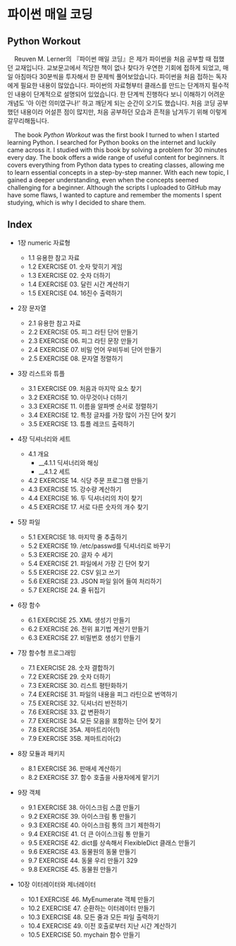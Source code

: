# 파이썬 매일 코딩
## Python Workout

&nbsp;&nbsp;&nbsp; Reuven M. Lerner의 『파이썬 매일 코딩』은 제가 파이썬을 처음 공부할 때 접했던 교재입니다. 
교보문고에서 적당한 책이 없나 찾다가 우연한 기회에 접하게 되었고, 매일 아침마다 30분씩을 투자해서 한 문제씩 풀어보았습니다. 
파이썬을 처음 접하는 독자에게 필요한 내용이 많았습니다. 
파이썬의 자료형부터 클래스를 만드는 단계까지 필수적인 내용이 단계적으로 설명되어 있었습니다. 
한 단계씩 진행하다 보니 이해하기 어려운 개념도 '아 이런 의미였구나!' 하고 깨닫게 되는 순간이 오기도 했습니다. 
처음 코딩 공부했던 내용이라 어설픈 점이 많지만, 처음 공부하던 모습과 흔적을 남겨두기 위해 이렇게 갈무리해둡니다.

&nbsp;&nbsp;&nbsp; The book *Python Workout* was the first book I turned to when I started learning Python. 
I searched for Python books on the internet and luckily came across it. 
I studied with this book by solving a problem for 30 minutes every day. 
The book offers a wide range of useful content for beginners. 
It covers everything from Python data types to creating classes, allowing me to learn essential concepts in a step-by-step manner. 
With each new topic, I gained a deeper understanding, even when the concepts seemed challenging for a beginner. 
Although the scripts I uploaded to GitHub may have some flaws, I wanted to capture and remember the moments I spent studying, which is why I decided to share them.


## Index
* 1장 numeric 자료형
  * 1.1 유용한 참고 자료
  * 1.2 EXERCISE 01. 숫자 맞히기 게임
  * 1.3 EXERCISE 02. 숫자 더하기
  * 1.4 EXERCISE 03. 달린 시간 계산하기
  * 1.5 EXERCISE 04. 16진수 출력하기

* 2장 문자열
  * 2.1 유용한 참고 자료
  * 2.2 EXERCISE 05. 피그 라틴 단어 만들기
  * 2.3 EXERCISE 06. 피그 라틴 문장 만들기
  * 2.4 EXERCISE 07. 비밀 언어 우비두비 단어 만들기
  * 2.5 EXERCISE 08. 문자열 정렬하기

* 3장 리스트와 튜플
  * 3.1 EXERCISE 09. 처음과 마지막 요소 찾기
  * 3.2 EXERCISE 10. 아무것이나 더하기
  * 3.3 EXERCISE 11. 이름을 알파벳 순서로 정렬하기
  * 3.4 EXERCISE 12. 특정 글자를 가장 많이 가진 단어 찾기
  * 3.5 EXERCISE 13. 튜플 레코드 출력하기

* 4장 딕셔너리와 세트
  * 4.1 개요
    * __4.1.1 딕셔너리와 해싱
    * __4.1.2 세트
  * 4.2 EXERCISE 14. 식당 주문 프로그램 만들기
  * 4.3 EXERCISE 15. 강수량 계산하기
  * 4.4 EXERCISE 16. 두 딕셔너리의 차이 찾기
  * 4.5 EXERCISE 17. 서로 다른 숫자의 개수 찾기

* 5장 파일
  * 5.1 EXERCISE 18. 마지막 줄 추출하기
  * 5.2 EXERCISE 19. /etc/passwd를 딕셔너리로 바꾸기
  * 5.3 EXERCISE 20. 글자 수 세기
  * 5.4 EXERCISE 21. 파일에서 가장 긴 단어 찾기
  * 5.5 EXERCISE 22. CSV 읽고 쓰기
  * 5.6 EXERCISE 23. JSON 파일 읽어 들여 처리하기
  * 5.7 EXERCISE 24. 줄 뒤집기

* 6장 함수
  * 6.1 EXERCISE 25. XML 생성기 만들기
  * 6.2 EXERCISE 26. 전위 표기법 계산기 만들기
  * 6.3 EXERCISE 27. 비밀번호 생성기 만들기

* 7장 함수형 프로그래밍
  * 7.1 EXERCISE 28. 숫자 결합하기
  * 7.2 EXERCISE 29. 숫자 더하기
  * 7.3 EXERCISE 30. 리스트 평탄화하기
  * 7.4 EXERCISE 31. 파일의 내용을 피그 라틴으로 번역하기
  * 7.5 EXERCISE 32. 딕셔너리 반전하기
  * 7.6 EXERCISE 33. 값 변환하기
  * 7.7 EXERCISE 34. 모든 모음을 포함하는 단어 찾기
  * 7.8 EXERCISE 35A. 제마트리아(1)
  * 7.9 EXERCISE 35B. 제마트리아(2)

* 8장 모듈과 패키지
  * 8.1 EXERCISE 36. 판매세 계산하기
  * 8.2 EXERCISE 37. 함수 호출을 사용자에게 맡기기

* 9장 객체
  * 9.1 EXERCISE 38. 아이스크림 스쿱 만들기
  * 9.2 EXERCISE 39. 아이스크림 통 만들기
  * 9.3 EXERCISE 40. 아이스크림 통의 크기 제한하기
  * 9.4 EXERCISE 41. 더 큰 아이스크림 통 만들기
  * 9.5 EXERCISE 42. dict를 상속해서 FlexibleDict 클래스 만들기
  * 9.6 EXERCISE 43. 동물원의 동물 만들기
  * 9.7 EXERCISE 44. 동물 우리 만들기 329
  * 9.8 EXERCISE 45. 동물원 만들기

* 10장 이터레이터와 제너레이터
  * 10.1 EXERCISE 46. MyEnumerate 객체 만들기
  * 10.2 EXERCISE 47. 순환하는 이터레이터 만들기
  * 10.3 EXERCISE 48. 모든 줄과 모든 파일 출력하기
  * 10.4 EXERCISE 49. 이전 호출로부터 지난 시간 계산하기
  * 10.5 EXERCISE 50. mychain 함수 만들기
